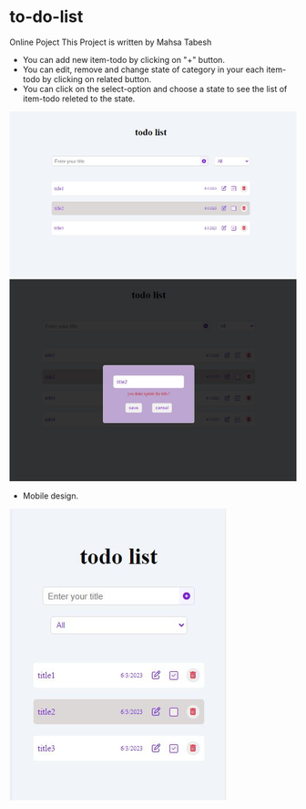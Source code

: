 # to-do-list
<a src="https://to-do-list-two-wine.vercel.app/">Online Poject</a>
 This Project is written by Mahsa Tabesh
 
 * You can add new item-todo by clicking on "+" button.  
* You can edit, remove and change state of category in your each item-todo by clicking on related button.
* You can click on the select-option and choose a state to see the list of item-todo releted to the state.

<img src="p1.JPG" width="700"/>
<img src="p3.JPG" width="700"/>


* Mobile design.  
<img src="p2.JPG" />

